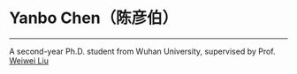 # Yanbo Chen（陈彦伯）
---
A second-year Ph.D. student from Wuhan University, supervised by Prof. [Weiwei Liu](https://sites.google.com/site/weiweiliuhomepage/)

